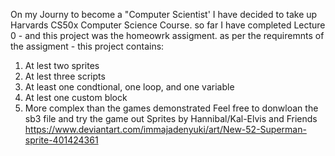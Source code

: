 On my Journy to become a "Computer Scientist' I have decided to take up Harvards CS50x Computer Science Course. 
so far I have completed Lecture 0 - and this project was the homeowrk assigment. as per the requiremnts of the assigment - this project contains:
1) At lest two sprites
2) At lest three scripts
3) At least one condtional, one loop, and one variable
4) At lest one custom block
5) More complex than the games demonstrated 
Feel free to donwloan the sb3 file and try the game out
Sprites by Hannibal/Kal-Elvis and Friends https://www.deviantart.com/immajadenyuki/art/New-52-Superman-sprite-401424361
